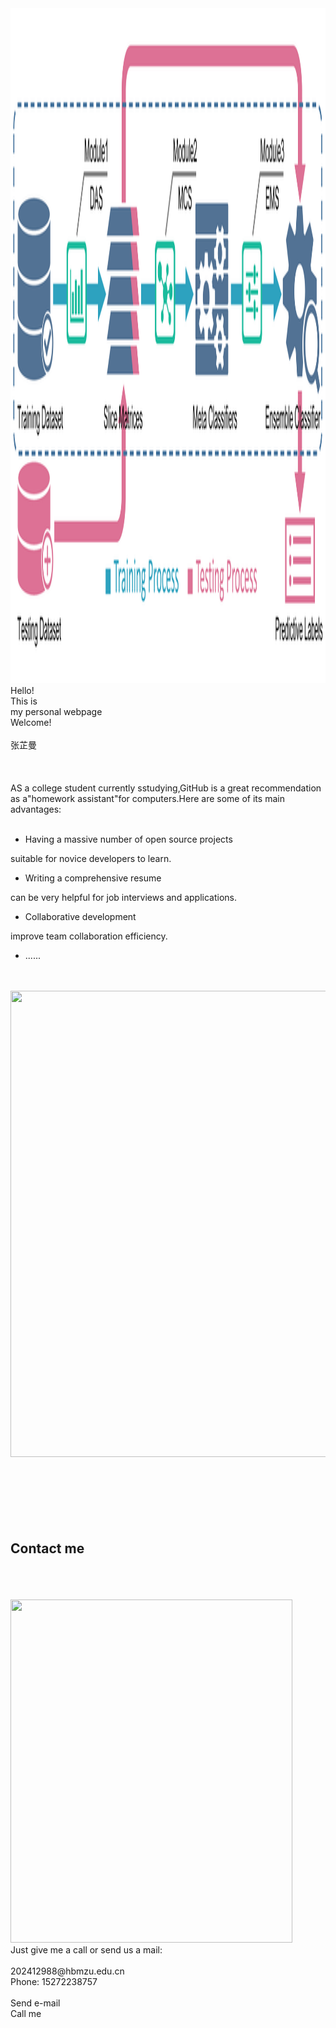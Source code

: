 <!DOCTYPE html>
<html> 
<head>
	<meta charset="utf-8">
	<meta name="viewport" content="width=device-width, initial-scale=1">
	<meta name="generator" content="RocketCake">
	<title></title>
	<link rel="stylesheet" type="text/css" href="index_html.css">
</head>
<body>
<div class="textstyle1">
  <div id="container_3e575098">
    <div id="container_3e575098_padding" >
      <div class="textstyle2">
        <img src="https://raw.githubusercontent.com/liubo2358/scASKcmd/master/Supplementary/framework.png" width="1920" height="1080" id="img_37cf11ab" alt="" title="" />
        <div id="text_5b736143">
          <div class="textstyle2">
            <div id="container_192b9a7">
              <div id="container_192b9a7_padding" >
                <div class="textstyle2">
<span class="textstyle3">Hello!<br/>This is<br/>my personal webpage</span><span class="textstyle4"><br/>Welcome!</span><span class="textstyle3"><br/><br/></span>                  <a href="index.html#appointment" style="text-decoration:none"><div id="button_2386f5af">
                    <div class="vcenterstyle1"><div class="vcenterstyle2">                      <div class="textstyle2">
                        </div>
                      <div class="textstyle1">
                        <span class="textstyle5">张芷曼</span>
                        </div>
                      </div></div>
                    </div></a>
                  </div>
                <div style="clear:both"></div>
                </div>
              </div>
            </div>
          </div>
        </div>
      <div style="clear:both"></div>
      </div>
    </div>
  <span class="textstyle6"><br/></span>
  <div id="container_1f421e47">
    <div id="container_1f421e47_padding" >
      <div class="textstyle2">
        <span class="textstyle7"><br/><br/></span>
        </div>
      <div class="textstyle1">
        <div id="container_74cc30ce">
          <div id="container_74cc30ce_padding" >
            <div class="textstyle2">
<span class="textstyle8">AS a college student currently sstudying,GitHub is a great recommendation as a&quot;homework assistant&quot;for computers.Here are some of its main advantages:<br/><br/></span>              <ul id="ul_23467b03" class="ulstyle1">
                <li><span class="textstyle8">Having a massive number of open source projects</span>                  </li>
                </ul>
<span class="textstyle8">suitable for novice developers to learn. <br/> </span>              <ul id="ul_40fcb774" class="ulstyle1">
                <li><span class="textstyle8">Writing a comprehensive resume</span>                  </li>
                </ul>
<span class="textstyle8">can be very helpful for job interviews and applications.<br/> </span>              <ul id="ul_73017a78" class="ulstyle1">
                <li><span class="textstyle8">Collaborative development </span>                  </li>
                </ul>
<span class="textstyle8">improve team collaboration efficiency.<br/> </span>              <ul id="ul_60dba8b2" class="ulstyle1">
                <li>                  <span class="textstyle8">......</span>
                  </li>
                </ul>
              <span class="textstyle8"> <br/> <br/></span>
              </div>
            </div>
          </div>
        <div id="container_55cd82bf">
          <div id="container_55cd82bf_padding" >
            <div class="textstyle2">
              <img src="rc_images/abc1.jpg" width="810" height="746" id="img_2a63c6c8" alt="" title="" />
              </div>
            <div style="clear:both"></div>
            </div>
          </div>
        </div>
      <div class="textstyle2">
        <span class="textstyle6"><br/><br/><br/><br/></span>
        </div>
      <div style="clear:both"></div>
      </div>
    </div>
  <span class="textstyle6"><br/></span>
  <div id="container_50443472">
    <div id="container_50443472_padding" >
      <div class="textstyle1">
        <span class="textstyle7"><br/></span>
<h2 id="heading_36175d75">Contact me</h2><div id="anchor_58465b21"><a name="appointment"></a></div>
        <span class="textstyle7"><br/><br/><br/></span>
        <div id="container_24d810db">
          <div id="container_24d810db_padding" >
            <div class="textstyle2">
              <img src="rc_images/abc2.jpg" width="451" height="549" id="img_3c70b732" alt="" title="" />
              </div>
            <div style="clear:both"></div>
            </div>
          </div>
        <div id="container_5937bf07">
          <div id="container_5937bf07_padding" >
            <div class="textstyle1">
              <span class="textstyle8">Just give me a call or send us a mail:<br/><br/>202412988@hbmzu.edu.cn<br/>Phone: 15272238757<br/><br/></span>
              <a href="mailto:gardening@example.com" style="text-decoration:none"><div id="button_32754fc4">
                <div class="vcenterstyle1"><div class="vcenterstyle2">                  <div class="textstyle1">
                    <span class="textstyle5">Send e-mail</span>
                    </div>
                  <div class="textstyle2">
                    </div>
                  </div></div>
                </div></a>
              <span class="textstyle8"> </span>
              <a href="tel:55512345678" style="text-decoration:none"><div id="button_5353c50c">
                <div class="vcenterstyle1"><div class="vcenterstyle2">                  <div class="textstyle1">
                    <span class="textstyle5">Call me</span>
                    </div>
                  <div class="textstyle2">
                    </div>
                  </div></div>
                </div></a>
              </div>
            <div style="clear:both"></div>
            </div>
          </div>
        <span class="textstyle6"><br/><br/><br/></span>
        </div>
      <div style="clear:both"></div>
      </div>
    </div>
  <span class="textstyle6"><br/></span>
  </div>
</body>
</html>
</html>
